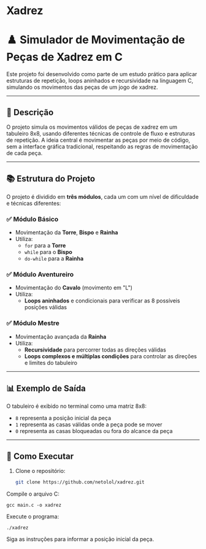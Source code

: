 # Xadrez

# ♟️ Simulador de Movimentação de Peças de Xadrez em C

Este projeto foi desenvolvido como parte de um estudo prático para aplicar estruturas de repetição, loops aninhados e recursividade na linguagem C, simulando os movimentos das peças de um jogo de xadrez.

---

## 📌 Descrição

O projeto simula os movimentos válidos de peças de xadrez em um tabuleiro 8x8, usando diferentes técnicas de controle de fluxo e estruturas de repetição. A ideia central é movimentar as peças por meio de código, sem a interface gráfica tradicional, respeitando as regras de movimentação de cada peça.

---

## 📚 Estrutura do Projeto

O projeto é dividido em **três módulos**, cada um com um nível de dificuldade e técnicas diferentes:

### ✅ Módulo Básico
- Movimentação da **Torre**, **Bispo** e **Rainha**
- Utiliza:
  - `for` para a **Torre**
  - `while` para o **Bispo**
  - `do-while` para a **Rainha**

### ✅ Módulo Aventureiro
- Movimentação do **Cavalo** (movimento em "L")
- Utiliza:
  - **Loops aninhados** e condicionais para verificar as 8 possíveis posições válidas

### ✅ Módulo Mestre
- Movimentação avançada da **Rainha**
- Utiliza:
  - **Recursividade** para percorrer todas as direções válidas
  - **Loops complexos e múltiplas condições** para controlar as direções e limites do tabuleiro

---

## 📊 Exemplo de Saída

O tabuleiro é exibido no terminal como uma matriz 8x8:
- `8` representa a posição inicial da peça
- `1` representa as casas válidas onde a peça pode se mover
- `0` representa as casas bloqueadas ou fora do alcance da peça

---

## 🚀 Como Executar

1. Clone o repositório:
   ```bash
   git clone https://github.com/netolol/xadrez.git
Compile o arquivo C:

	gcc main.c -o xadrez

Execute o programa:

	./xadrez

Siga as instruções para informar a posição inicial da peça.
